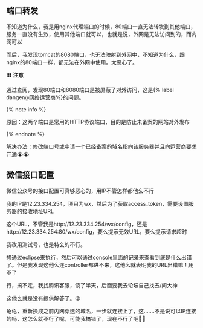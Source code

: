 ## 端口转发

不知道为什么，我是用nginx代理端口的时候，80端口一直无法转发到其他端口，服务一直没有生效，使用其他端口就可以，也就是说，外网是无法访问到的，而内网可以

而后，我发现tomcat的8080端口，也无法映射到外网中，不知道为什么，跟nginx的80端口一样，都无法在外网中使用。太恶心了。

:exclamation::exclamation::exclamation: **注意**

通过查阅，发现80端口和8080端口是被屏蔽了对外访问，这是{% label danger@网络运营商%}的问题。

{% note info %}

原因：这两个端口是常用的HTTP协议端口，目的是防止未备案的网站对外发布

{% endnote %}

解决办法：修改端口号或申请一个已经备案的域名指向该服务器并且向运营商要求开通:sob::sob:



## 微信接口配置

微信公众号的接口配置可真够恶心的，用IP不管怎样都他么不行

我的IP是12.23.334.254，项目为wx，然后为了获取access_token，需要设置服务器的接收地址URL

这个URL，不管我是http://12.23.334.254/wx/config，还是http://12.23.334.254:80/wx/config，要么提示无效URL，要么提示请求超时

我改用测试号，也是特么的不行。

想通过eclipse来执行，然后可以通过console里面的记录来查看到底是什么出错了。但是我发现这他么连controller都进不来，这他么就表明我的URL出错嘛！用不了

行，搞不定，我找腾讯客服，饶了半天，后面要我去论坛自己找去/问大神

这他么就是没有提供解答了。:rage:

龟龟，重新换成之前内网穿透的域名，一步就连接上了，这.......不是说可以IP连接的吗，这怎么就不行了呢，可能我搞错了，现在不行了吧:hear_no_evil::hear_no_evil: